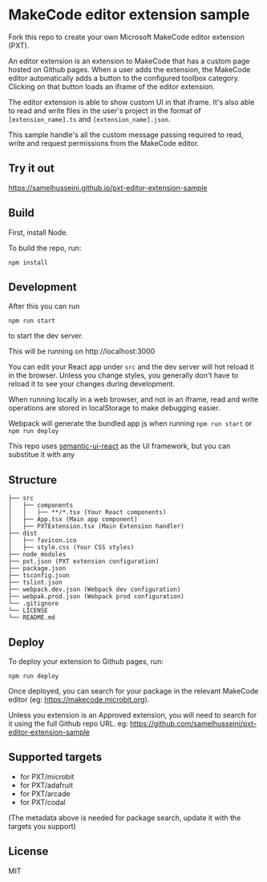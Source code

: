# MakeCode editor extension sample

Fork this repo to create your own Microsoft MakeCode editor extension (PXT).

An editor extension is an extension to MakeCode that has a custom page hosted on Github pages. 
When a user adds the extension, the MakeCode editor automatically adds a button to the configured toolbox category. Clicking on that button loads an iframe of the editor extension. 

The editor extension is able to show custom UI in that iframe. It's also able to read and write files in the user's project in the format of ``[extension_name].ts`` and ``[extension_name].json``.

This sample handle's all the custom message passing required to read, write and request permissions from the MakeCode editor.

## Try it out

https://samelhusseini.github.io/pxt-editor-extension-sample

## Build

First, install Node.

To build the repo, run:

```
npm install
```

## Development

After this you can run 
```
npm run start
```
to start the dev server.

This will be running on http://localhost:3000

You can edit your React app under ``src`` and the dev server will hot reload it in the browser. Unless you change styles, you generally don't have to reload it to see your changes during development.

When running locally in a web browser, and not in an iframe, read and write operations are stored in localStorage to make debugging easier.

Webpack will generate the bundled app js when running ``npm run start`` or ``npm run deploy``

This repo uses [semantic-ui-react](https://github.com/Semantic-Org/Semantic-UI-React) as the UI framework, but you can substitue it with any

## Structure

```
├── src
│   ├── components
│   │   ├── **/*.tsx (Your React components)
│   ├── App.tsx (Main app component)
│   ├── PXTExtension.tsx (Main Extension handler)
├── dist
│   ├── favicon.ico
│   ├── style.css (Your CSS styles)
├── node_modules
├── pxt.json (PXT extension configuration)
├── package.json
├── tsconfig.json
├── tslint.json
├── webpack.dev.json (Webpack dev configuration)
├── webpak.prod.json (Webpack prod configuration)
└── .gitignore
└── LICENSE
└── README.md
```

## Deploy

To deploy your extension to Github pages, run:

```
npm run deploy
```

Once deployed, you can search for your package in the relevant MakeCode editor (eg: https://makecode.microbit.org).

Unless you extension is an Approved extension, you will need to search for it using the full Github repo URL. eg: https://github.com/samelhusseini/pxt-editor-extension-sample

## Supported targets

* for PXT/microbit
* for PXT/adafruit
* for PXT/arcade
* for PXT/codal

(The metadata above is needed for package search, update it with the targets you support)

## License 

MIT
